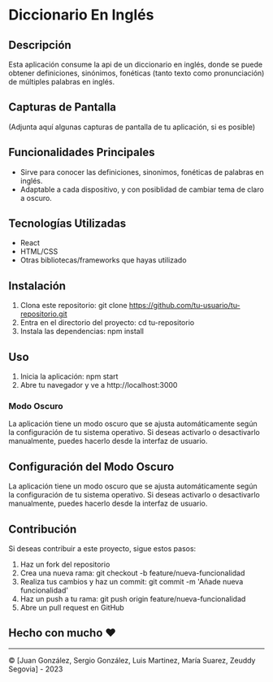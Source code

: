 # Diccionario En Inglés 
 
## Descripción 
Esta aplicación consume la api de un diccionario en inglés, donde se puede obtener definiciones, sinónimos, fonéticas (tanto texto como pronunciación) de múltiples palabras en inglés.  
 
## Capturas de Pantalla 
(Adjunta aquí algunas capturas de pantalla de tu aplicación, si es posible) 
 
## Funcionalidades Principales 
- Sirve para conocer las definiciones, sinonimos, fonéticas de palabras en inglés. 
- Adaptable a cada dispositivo, y con posiblidad de cambiar tema de claro a oscuro. 
 
## Tecnologías Utilizadas 
- React 
- HTML/CSS 
- Otras bibliotecas/frameworks que hayas utilizado 
 
## Instalación 
1. Clona este repositorio: git clone https://github.com/tu-usuario/tu-repositorio.git 
2. Entra en el directorio del proyecto: cd tu-repositorio 
3. Instala las dependencias: npm install 
 
## Uso 
1. Inicia la aplicación: npm start 
2. Abre tu navegador y ve a http://localhost:3000 
 
### Modo Oscuro 
La aplicación tiene un modo oscuro que se ajusta automáticamente según la configuración de tu sistema operativo. Si deseas activarlo o desactivarlo manualmente, puedes hacerlo desde la interfaz de usuario. 
 
## Configuración del Modo Oscuro 
La aplicación tiene un modo oscuro que se ajusta automáticamente según la configuración de tu sistema operativo. Si deseas activarlo o desactivarlo manualmente, puedes hacerlo desde la interfaz de usuario. 
 
## Contribución 
Si deseas contribuir a este proyecto, sigue estos pasos: 
1. Haz un fork del repositorio 
2. Crea una nueva rama: git checkout -b feature/nueva-funcionalidad 
3. Realiza tus cambios y haz un commit: git commit -m 'Añade nueva funcionalidad' 
4. Haz un push a tu rama: git push origin feature/nueva-funcionalidad 
5. Abre un pull request en GitHub 
 
 
## Hecho con mucho ❤️ 
--- 
© [Juan González, Sergio González, Luis Martinez, María Suarez, Zeuddy Segovia] - 2023
